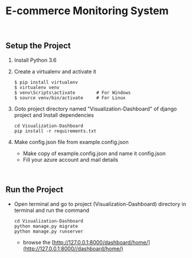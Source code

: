 # E-commerce Monitoring System

<br>


 ## Setup the Project
 
 1. Install Python 3.6
 
 2. Create a virtualenv and activate it
 
    ```
    $ pip install virtualenv
    $ virtualenv venv
    $ venv\Scripts\activate        # For Windows
    $ source venv/bin/activate     # For Linux
    ```
 
 3. Goto project directory named "Visualization-Dashboard" of django project and Install dependencies
    ```
    cd Visualization-Dashboard
    pip install -r requirements.txt
    ```
 4. Make config.json file from example.config.json
    
    * Make copy of example.config.json and name it config.json
    * Fill your azure account and mail details
 
 <br/>
 
 ## Run the Project
    
 * Open terminal and go to project (Visualization-Dashboard) directory in terminal and run the command
    
    ```
    cd Visualization-Dashboard
    python manage.py migrate
    python manage.py runserver
    ```
  
    - browse the [http://127.0.0.1:8000/dashboard/home/](http://127.0.0.1:8000//dashboard/home/)
